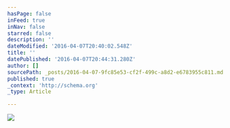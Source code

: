```yaml
---
hasPage: false
inFeed: true
inNav: false
starred: false
description: ''
dateModified: '2016-04-07T20:40:02.548Z'
title: ''
datePublished: '2016-04-07T20:44:31.280Z'
author: []
sourcePath: _posts/2016-04-07-9fc85e53-cf2f-499c-a8d2-e6783955c811.md
published: true
_context: 'http://schema.org'
_type: Article

---
```

![](https://the-grid-user-content.s3-us-west-2.amazonaws.com/e00e2f34-bc0d-4f3a-bf2b-c69c092b0b91.jpg)